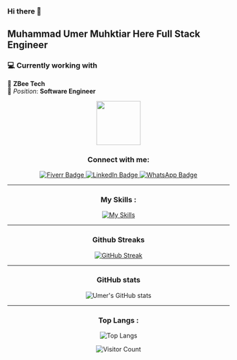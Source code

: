 ### Hi there 👋
## Muhammad Umer Muhktiar Here Full Stack Engineer 
### 💻 **Currently working with**  
🎉 **ZBee Tech**  
🚀 *Position*: **Software Engineer**  

<div id="header" align="center">
  <img src="https://media.giphy.com/media/M9gbBd9nbDrOTu1Mqx/giphy.gif" width="100"/>
</div>

<div id="badges" align="center">
 
 <h3 align="center">Connect with me:</h3>

  <a href="https://www.fiverr.com/omerjh">
    <img src="https://img.shields.io/badge/Fiverr-green?style=for-the-badge&logo=fiverr&logoColor=white" alt="Fiverr Badge" />
  </a>
   <a href="https://www.linkedin.com/in/muhammad-umer-mukhtiar-52705b1ba">
    <img src="https://img.shields.io/badge/LinkedIn-blue?style=for-the-badge&logo=linkedin&logoColor=white" alt="LinkedIn Badge" />
  </a>
<a href="https://api.whatsapp.com/send?phone=+923479798518">
    <img src="https://img.shields.io/badge/WhatsApp-green?style=for-the-badge&logo=whatsapp&logoColor=white" alt="WhatsApp Badge" />
  </a>
</div>
<div align="center">

<hr>

 <h3 align="center">My Skills :</h3>

[![My Skills](https://skillicons.dev/icons?i=html,css,js,ts,react,angular,bootstrap,tailwind,firebase,nodejs,express,django,flask,php,mysql,sqlite,mongo,cpp,java,c,python,git,github,gitlab,vscode,eclipse,androidstudio,anaconda,npm,postman,redux,vite)](https://skillicons.dev)

 <hr>
 <h3 align="center">Github Streaks</h3>

 [![GitHub Streak](https://github-readme-streak-stats.herokuapp.com/?user=umerhere23&theme=dark)](https://git.io/streak-stats)

<hr>
 <h3 align="center"> GitHub stats</h3>

![Umer's GitHub stats](https://github-readme-stats.vercel.app/api?username=umerhere23&show_icons=true&theme=radical)
<hr> <h3 align="center">Top Langs :</h3>

![Top Langs](https://github-readme-stats.vercel.app/api/top-langs/?username=umerhere23&hide_progress=flase)
<br>

![Visitor Count](https://profile-counter.glitch.me/{umerhere23}/count.svg)

</div>
